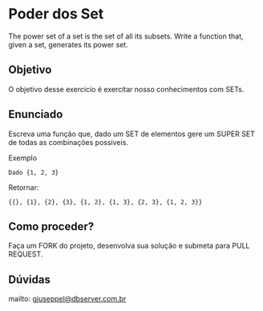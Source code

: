 # Poder dos Set

The power set of a set is the set of all its subsets. Write a function that, given a set, generates its power set.

## Objetivo

O objetivo desse exercicío é exercitar nosso conhecimentos com SETs.

## Enunciado

Escreva uma função que, dado um SET de elementos gere um SUPER SET de todas as combinações possiveis.

Exemplo

```
Dado {1, 2, 3}
```

Retornar:

```
{{}, {1}, {2}, {3}, {1, 2}, {1, 3}, {2, 3}, {1, 2, 3}}
```

## Como proceder?

Faça um FORK do projeto, desenvolva sua solução e submeta para PULL REQUEST.

## Dúvidas

mailto: giuseppel@dbserver.com.br
